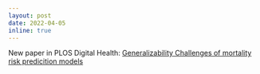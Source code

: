 ```yaml
---
layout: post
date: 2022-04-05
inline: true
---
```


New paper in PLOS Digital Health: [Generalizability Challenges of mortality risk predicition models](https://journals.plos.org/digitalhealth/article?id=10.1371/journal.pdig.0000023)
